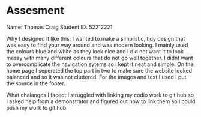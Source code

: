 # Assesment
Name: Thomas Craig
Student ID: 52212221

Why I designed it like this:
I wanted to make a simplistic, tidy design that was easy to find your way around and was modern looking. 
I mainly used the colours blue and white as they look nice and I did not want it to look messy with many different colours that do not go well together.
I didnt want to overcomplicate the navigation sytems so i kept it neat and simple.
On the home page I seperated the top part in two to make sure the website looked balanced and so it was not cluttered.
For the images and text I used I put the source in the footer.

What chalanges I faced:
I struggled with linking my codio work to git hub so I asked help from a demonstrator and figured out how to link them so i could push my work to git hub.
